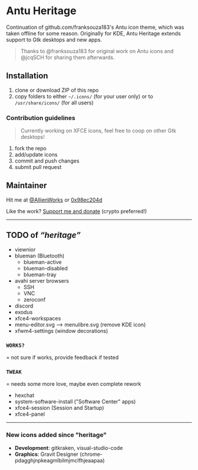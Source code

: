 # Antu Heritage

Continuation of github.com/franksouza183's Antu icon theme, which was taken offline for some reason. Originally for KDE, Antu Heritage extends support to Gtk desktops and new apps.

> Thanks to @franksouza183 for original work on Antu icons and @jcqSCH for sharing them afterwards.

## Installation

1. clone or download ZIP of this repo
2. copy folders to either `~/.icons/` (for your user only) or to `/usr/share/icons/` (for all users)

### Contribution guidelines ###

> Currently working on XFCE icons, feel free to coop on other Gtk desktops!

1. fork the repo
2. add/update icons
3. commit and push changes
3. submit pull request

## Maintainer

Hit me at [@AllienWorks](https://twitter.com/AllienWorks) or [0x98ec204d](https://keybase.io/martin_allien)

Like the work? [Support me and donate](https://allien.work/donate) (crypto preferred!)

---

## TODO of _“heritage”_

* viewnior
* blueman (Bluetooth)
	- blueman-active
	- blueman-disabled
	- blueman-tray
* avahi server browsers
    - SSH
    - VNC
    - zeroconf
* discord
* exodus
* xfce4-workspaces
* menu-editor.svg --> menulibre.svg (remove KDE icon)
* xfwm4-settings (window decorations)

### `WORKS?`

= not sure if works, provide feedback if tested

### `TWEAK`

= needs some more love, maybe even complete rework

* hexchat
* system-software-install ("Software Center" apps)
* xfce4-session (Session and Startup)
* xfce4-panel

---

### New icons added since "heritage"

* **Development**: gitkraken, visual-studio-code
* **Graphics**: Gravit Designer (chrome-pdagghjnpkeagmlbilmjmclfhjeaapaa)